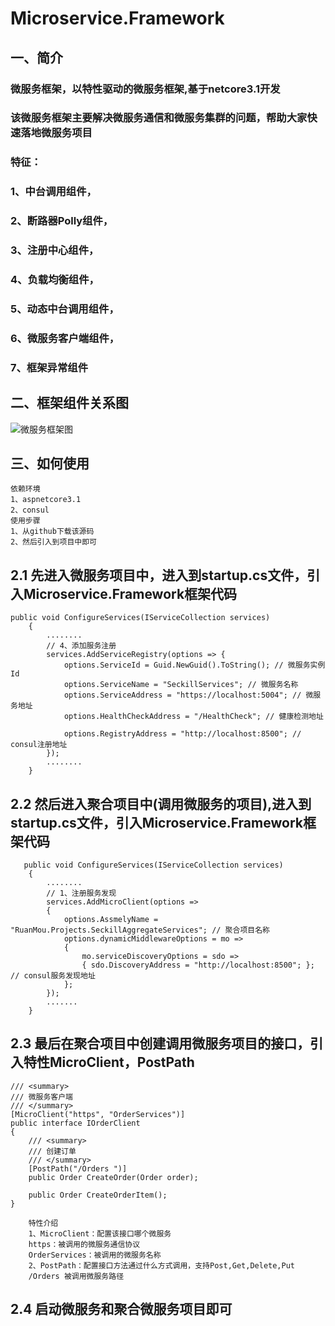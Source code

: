 # Microservice.Framework
##    一、简介
###    微服务框架，以特性驱动的微服务框架,基于netcore3.1开发
###    该微服务框架主要解决微服务通信和微服务集群的问题，帮助大家快速落地微服务项目
###    特征：
###    1、中台调用组件，
###    2、断路器Polly组件，
###    3、注册中心组件，
###    4、负载均衡组件，
###    5、动态中台调用组件，
###    6、微服务客户端组件，
###    7、框架异常组件
##     二、框架组件关系图
![微服务框架图](https://user-images.githubusercontent.com/20025647/111111860-1349e600-859a-11eb-89c2-0c8d76a748e0.png)

##  三、如何使用
    依赖环境
    1、aspnetcore3.1
    2、consul
    使用步骤
    1、从github下载该源码
    2、然后引入到项目中即可
##  2.1 先进入微服务项目中，进入到startup.cs文件，引入Microservice.Framework框架代码

    public void ConfigureServices(IServiceCollection services)
        {
            ........         
            // 4、添加服务注册
            services.AddServiceRegistry(options => {
                options.ServiceId = Guid.NewGuid().ToString(); // 微服务实例Id
                options.ServiceName = "SeckillServices"; // 微服务名称
                options.ServiceAddress = "https://localhost:5004"; // 微服务地址
                options.HealthCheckAddress = "/HealthCheck"; // 健康检测地址
                
                options.RegistryAddress = "http://localhost:8500"; // consul注册地址
            });
            ........
        }


##  2.2 然后进入聚合项目中(调用微服务的项目),进入到startup.cs文件，引入Microservice.Framework框架代码

       public void ConfigureServices(IServiceCollection services)
        {
            ........
            // 1、注册服务发现
            services.AddMicroClient(options =>
            {
                options.AssmelyName = "RuanMou.Projects.SeckillAggregateServices"; // 聚合项目名称
                options.dynamicMiddlewareOptions = mo =>
                {
                    mo.serviceDiscoveryOptions = sdo =>
                    { sdo.DiscoveryAddress = "http://localhost:8500"; }; // consul服务发现地址
                };
            });
            .......
        }
        
        
        
##  2.3 最后在聚合项目中创建调用微服务项目的接口，引入特性MicroClient，PostPath
     
    /// <summary>
    /// 微服务客户端
    /// </summary>
    [MicroClient("https", "OrderServices")]
    public interface IOrderClient
    {
        /// <summary>
        /// 创建订单
        /// </summary>
        [PostPath("/Orders ")]
        public Order CreateOrder(Order order);

        public Order CreateOrderItem();
    }
    
        特性介绍
        1、MicroClient：配置该接口哪个微服务
        https：被调用的微服务通信协议
        OrderServices：被调用的微服务名称
        2、PostPath：配置接口方法通过什么方式调用，支持Post,Get,Delete,Put
        /Orders 被调用微服务路径
 ##    2.4 启动微服务和聚合微服务项目即可
